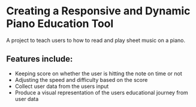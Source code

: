 # Creating a Responsive and Dynamic Piano Education Tool 

A project to teach users to how to read and play sheet music on a piano. 

## Features include:
- Keeping score on whether the user is hitting the note on time or not
- Adjusting the speed and difficulty based on the score
- Collect user data from the users input
- Produce a visual representation of the users educational journey from user data